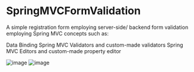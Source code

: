 # SpringMVCFormValidation
A simple registration form employing server-side/ backend form validation employing Spring MVC concepts such as:

Data Binding
Spring MVC Validators and custom-made validators
Spring MVC Editors and custom-made property editor

![image](https://github.com/jHallsG/SpringMVCFormValidation/assets/134239144/c9b8dd7e-c1cc-4aac-a0f5-b271b596056b)
![image](https://github.com/jHallsG/SpringMVCFormValidation/assets/134239144/ed8b7ea1-9831-4bab-9e2d-2dd38db71172)

